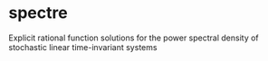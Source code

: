 # spectre
Explicit rational function solutions for the power spectral density of stochastic linear time-invariant systems
